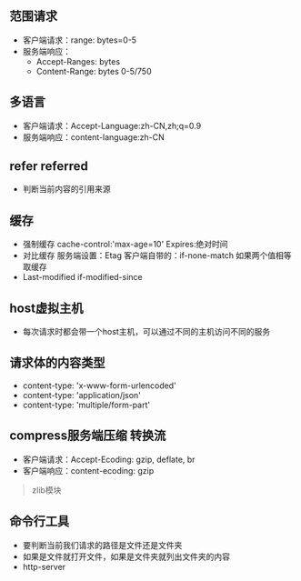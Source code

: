 ## 范围请求
- 客户端请求：range: bytes=0-5
- 服务端响应：
    - Accept-Ranges: bytes
    - Content-Range: bytes 0-5/750

## 多语言
- 客户端请求：Accept-Language:zh-CN,zh;q=0.9
- 服务端响应：content-language:zh-CN

## refer    referred
- 判断当前内容的引用来源

## 缓存
- 强制缓存 cache-control:'max-age=10'  Expires:绝对时间
- 对比缓存 服务端设置：Etag 客户端自带的：if-none-match 如果两个值相等 取缓存
- Last-modified     if-modified-since

## host虚拟主机
- 每次请求时都会带一个host主机，可以通过不同的主机访问不同的服务

## 请求体的内容类型
- content-type: 'x-www-form-urlencoded'
- content-type: 'application/json'
- content-type: 'multiple/form-part'

## compress服务端压缩 转换流
- 客户端请求：Accept-Ecoding: gzip, deflate, br
- 客户端响应：content-ecoding: gzip

> zlib模块

## 命令行工具
- 要判断当前我们请求的路径是文件还是文件夹
- 如果是文件就打开文件，如果是文件夹就列出文件夹的内容
- http-server